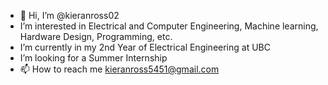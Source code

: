 - 👋 Hi, I’m @kieranross02
-  I’m interested in Electrical and Computer Engineering, Machine learning, Hardware Design, Programming, etc.
-  I’m currently in my 2nd Year of Electrical Engineering at UBC
-  I’m looking for a Summer Internship
- 📫 How to reach me kieranross5451@gmail.com

<!---
kieranross02/kieranross02 is a ✨ special ✨ repository because its `README.md` (this file) appears on your GitHub profile.
You can click the Preview link to take a look at your changes.
--->
